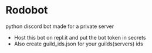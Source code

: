 # Rodobot
python discord bot made for a private server

- Host this bot on repl.it and put the bot token in secrets
- Also create guild_ids.json for your guilds(servers) ids
